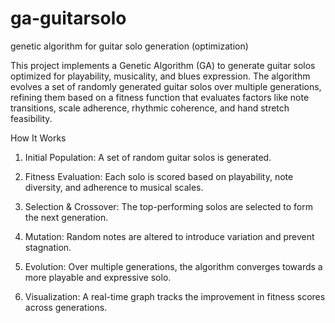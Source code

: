 # ga-guitarsolo
genetic algorithm for guitar solo generation (optimization)

This project implements a Genetic Algorithm (GA) to generate guitar solos optimized for playability, musicality, and blues expression. The algorithm evolves a set of randomly generated guitar solos over multiple generations, refining them based on a fitness function that evaluates factors like note transitions, scale adherence, rhythmic coherence, and hand stretch feasibility.

How It Works

1. Initial Population: A set of random guitar solos is generated.

2. Fitness Evaluation: Each solo is scored based on playability, note diversity, and adherence to musical scales.

3. Selection & Crossover: The top-performing solos are selected to form the next generation.

4. Mutation: Random notes are altered to introduce variation and prevent stagnation.

5. Evolution: Over multiple generations, the algorithm converges towards a more playable and expressive solo.

6. Visualization: A real-time graph tracks the improvement in fitness scores across generations.
